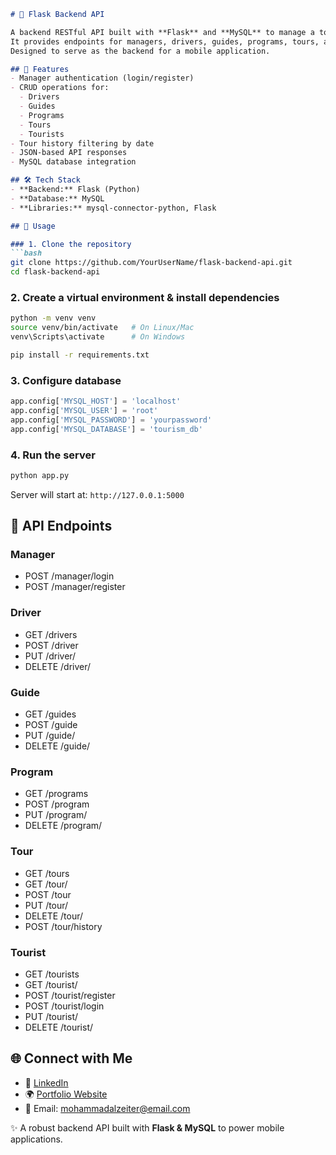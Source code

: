 ```markdown
# 🐍 Flask Backend API

A backend RESTful API built with **Flask** and **MySQL** to manage a tourism system.  
It provides endpoints for managers, drivers, guides, programs, tours, and tourists.  
Designed to serve as the backend for a mobile application.

## 🔧 Features
- Manager authentication (login/register)
- CRUD operations for:
  - Drivers
  - Guides
  - Programs
  - Tours
  - Tourists
- Tour history filtering by date
- JSON-based API responses
- MySQL database integration

## 🛠 Tech Stack
- **Backend:** Flask (Python)
- **Database:** MySQL
- **Libraries:** mysql-connector-python, Flask

## 🚀 Usage

### 1. Clone the repository
```bash
git clone https://github.com/YourUserName/flask-backend-api.git
cd flask-backend-api
```

### 2. Create a virtual environment & install dependencies
```bash
python -m venv venv
source venv/bin/activate   # On Linux/Mac
venv\Scripts\activate      # On Windows

pip install -r requirements.txt
```

### 3. Configure database
```python
app.config['MYSQL_HOST'] = 'localhost'
app.config['MYSQL_USER'] = 'root'
app.config['MYSQL_PASSWORD'] = 'yourpassword'
app.config['MYSQL_DATABASE'] = 'tourism_db'
```

### 4. Run the server
```bash
python app.py
```
Server will start at: `http://127.0.0.1:5000`

## 📡 API Endpoints

### Manager
- POST /manager/login
- POST /manager/register

### Driver
- GET /drivers
- POST /driver
- PUT /driver/<id>
- DELETE /driver/<id>

### Guide
- GET /guides
- POST /guide
- PUT /guide/<id>
- DELETE /guide/<id>

### Program
- GET /programs
- POST /program
- PUT /program/<id>
- DELETE /program/<id>

### Tour
- GET /tours
- GET /tour/<id>
- POST /tour
- PUT /tour/<id>
- DELETE /tour/<id>
- POST /tour/history

### Tourist
- GET /tourists
- GET /tourist/<id>
- POST /tourist/register
- POST /tourist/login
- PUT /tourist/<id>
- DELETE /tourist/<id>


## 🌐 Connect with Me
- 💼 [LinkedIn](https://linkedin.com/in/mozeiter)
- 🌍 [Portfolio Website](https://mohammadalzeiter.com)
- 📧 Email: mohammadalzeiter@email.com

✨ A robust backend API built with **Flask & MySQL** to power mobile applications.
```
